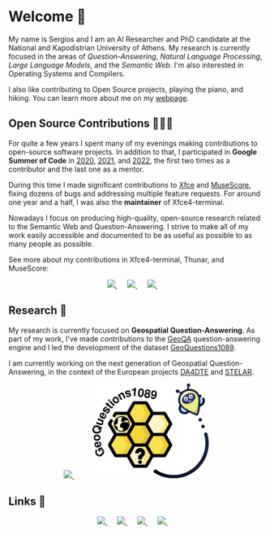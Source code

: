 # Welcome 👋

My name is Sergios and I am an AI Researcher and PhD candidate at the National and Kapodistrian University of Athens. My research is currently focused in the areas of _Question-Answering_, _Natural Language Processing_, _Large Language Models_, and the _Semantic Web_. I'm also interested in Operating Systems and Compilers.


I also like contributing to Open Source projects, playing the piano, and hiking. You can learn more about me on my [webpage](http://users.uoa.gr/~skefalidis/).

<h2>Open Source Contributions 👨🏻‍💻</h2>

For quite a few years I spent many of my evenings making contributions to open-source software projects. In addition to that, I participated in **Google Summer of Code** in [2020](https://musescore.org/en/user/2522066/blog/2020/08/26/gsoc-2020-albums-summary), [2021](http://users.uoa.gr/~sdi1800073/sources/xfce_blog05.html), and [2022](https://elessar-space.blogspot.com/2022/05/a-journey-begins-gsoc-2022.html), the first two times as a contributor and the last one as a mentor. 

During this time I made significant contributions to [Xfce](https://xfce.org/) and [MuseScore](https://musescore.org/en), fixing dozens of bugs and addressing multiple feature requests. For around one year and a half, I was also the **maintainer** of Xfce4-terminal. 

Nowadays I focus on producing high-quality, open-source research related to the Semantic Web and Question-Answering. I strive to make all of my work easily accessible and documented to be as useful as possible to as many people as possible.

See more about my contributions in Xfce4-terminal, Thunar, and MuseScore:

<p align="center" text-align="center">
  
  <a href="https://gitlab.xfce.org/apps/xfce4-terminal/-/commits/master?author=Sergios%20-%20Anestis%20Kefalidis">
    <img src="https://gitlab.xfce.org/uploads/-/system/project/avatar/35/utilities-terminal.png" width="200px"/>
  </a>&nbsp;&nbsp;&nbsp;&nbsp;  
  
  <a href="https://gitlab.xfce.org/xfce/thunar/-/merge_requests?scope=all&state=all&author_username=SKefalidis">
    <img src="https://upload.wikimedia.org/wikipedia/commons/thumb/6/63/Thunar.svg/640px-Thunar.svg.png" width="200px"/>
  </a>&nbsp;&nbsp;&nbsp;&nbsp;  
  
  <a href="https://github.com/musescore/MuseScore/pulls?q=is%3Apr+author%3Askefalidis+">
    <img src="https://upload.wikimedia.org/wikipedia/commons/7/70/MuseScore_logo.png" width="200px"/>
  </a>&nbsp;&nbsp;&nbsp;&nbsp;  
  
</p>

<h2>Research 🔬</h2>

My research is currently focused on **Geospatial Question-Answering**. As part of my work, I've made contributions to the [GeoQA](https://github.com/AI-team-UoA/GeoQA) question-answering engine and I led the development of the dataset [GeoQuestions1089](https://github.com/AI-team-UoA/GeoQuestions1089). 

I am currently working on the next generation of Geospatial Question-Answering, in the context of the European projects [DA4DTE](http://da4dte.e-geos.earth/) and [STELAR](https://stelar-project.eu/).


<p align="center" text-align="center">
  
  <a href="https://github.com/AI-team-UoA/GeoQA">
    <img src="https://github.com/AI-team-UoA/GeoQA2/raw/main/GEOQA_logo.png?raw=true" width="200px"/>
  </a>&nbsp;&nbsp;&nbsp;&nbsp;&nbsp;&nbsp;&nbsp;&nbsp;    
  
  <a href="https://github.com/AI-team-UoA/GeoQuestions1089">
    <img src="https://github.com/AI-team-UoA/GeoQuestions1089/raw/main/logo/geoquestions1089_logo_2.png" width="230px"/>
  </a>  

<h2>Links 🔗</h2>

<p align="center">
  
  <a href="https://www.linkedin.com/in/sergios-anestis-kefalidis/">
    <img src="https://img.shields.io/badge/LinkedIn-0A66C2.svg?style=for-the-badge&logo=LinkedIn&logoColor=white" height="30px"/>
  </a>&nbsp;&nbsp;&nbsp;&nbsp;  
  
  <a href="https://www.kaggle.com/sergioskef">
    <img src="https://img.shields.io/badge/Kaggle-20BEFF.svg?style=for-the-badge&logo=Kaggle&logoColor=white" height="30px"/>
  </a>&nbsp;&nbsp;&nbsp;&nbsp;

   <a href="https://scholar.google.com/citations?user=ApgfDoYAAAAJ&hl=en&oi=ao">
    <img src="https://img.shields.io/badge/Google%20Scholar-4285F4.svg?style=for-the-badge&logo=Google-Scholar&logoColor=white" height="30px"/>
  </a>&nbsp;&nbsp;&nbsp;&nbsp;  
  
  <a href="https://www.researchgate.net/profile/Sergios-Kefalidis">
    <img src="https://img.shields.io/badge/ResearchGate-00CCBB.svg?style=for-the-badge&logo=ResearchGate&logoColor=white" height="30px"/>
  </a>&nbsp;&nbsp;&nbsp;&nbsp;
  
</p>
